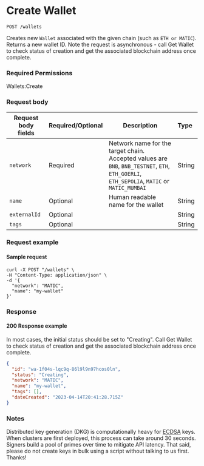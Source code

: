 # Create Wallet

`POST /wallets`

Creates new `Wallet` associated with the given chain (such as `ETH or MATIC`). Returns a new wallet ID. Note the request is asynchronous - call Get Wallet to check status of creation and get the associated blockchain address once complete.&#x20;

### Required Permissions <a href="#scopes" id="scopes"></a>

Wallets:Create

### Request body <a href="#request-body" id="request-body"></a>

| Request body fields | Required/Optional | Description                                                                                                                                | Type   |
| ------------------- | ----------------- | ------------------------------------------------------------------------------------------------------------------------------------------ | :----- |
| `network`           | Required          | Network name for the target chain. Accepted values are `BNB`, `BNB_TESTNET`, `ETH`, `ETH_GOERLI`, `ETH_SEPOLIA`, `MATIC` or `MATIC_MUMBAI` | String |
| `name`              | Optional          | Human readable name for the wallet                                                                                                         | String |
| `externalId`        | Optional          |                                                                                                                                            | String |
| `tags`              | Optional          |                                                                                                                                            | String |

### Request example <a href="#request-example.1" id="request-example.1"></a>

#### Sample request <a href="#sample-request" id="sample-request"></a>

```shell
curl -X POST "/wallets" \
-H "Content-Type: application/json" \
-d '{
  "network": "MATIC",
  "name": "my-wallet"
}'
```

### Response <a href="#response" id="response"></a>

#### 200 Response example <a href="#response-example" id="response-example"></a>

In most cases, the initial status should be set to "Creating". Call Get Wallet to check status of creation and get the associated blockchain address once complete.&#x20;

```json
{
  "id": "wa-1f04s-lqc9q-86l9l9n97hcos0ln",
  "status": "Creating",
  "network": "MATIC",
  "name": "my-wallet",
  "tags": [],
  "dateCreated": "2023-04-14T20:41:28.715Z"
}
```

### Notes <a href="#notes" id="notes"></a>

Distributed key generation (DKG) is computationally heavy for [ECDSA](https://en.wikipedia.org/wiki/Elliptic_Curve_Digital_Signature_Algorithm) keys. When clusters are first deployed, this process can take around 30 seconds. Signers build a pool of primes over time to mitigate API latency. That said, please do not create keys in bulk using a script without talking to us first. Thanks!
